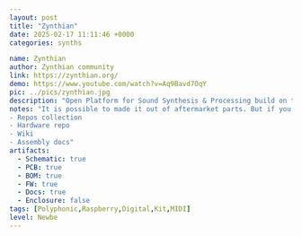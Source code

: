 ```yaml
---
layout: post
title: "Zynthian"
date: 2025-02-17 11:11:46 +0000
categories: synths

name: Zynthian
author: Zynthian community
link: https://zynthian.org/
demo: https://www.youtube.com/watch?v=Aq9Bavd7OqY
pic: ../pics/zynthian.jpg
description: "Open Platform for Sound Synthesis & Processing build on top of Raspberry Pi."
notes: "It is possible to made it out of aftermarket parts. But if you want to use controls, MIDI, etc, you need to make (or buy in kit) custom PCBs.
- Repos collection
- Hardware repo
- Wiki
- Assembly docs"
artifacts:
  - Schematic: true
  - PCB: true
  - BOM: true
  - FW: true
  - Docs: true
  - Enclosure: false
tags: [Polyphonic,Raspberry,Digital,Kit,MIDI]
level: Newbe
---
```


